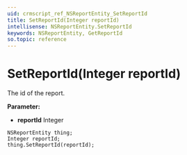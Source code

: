 ```yaml
---
uid: crmscript_ref_NSReportEntity_SetReportId
title: SetReportId(Integer reportId)
intellisense: NSReportEntity.SetReportId
keywords: NSReportEntity, GetReportId
so.topic: reference
---
```


# SetReportId(Integer reportId)

The id of the report. 

**Parameter:** 
 - **reportId** Integer

```crmscript
NSReportEntity thing;
Integer reportId;
thing.SetReportId(reportId);
```

